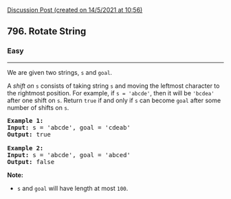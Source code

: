 [Discussion Post (created on 14/5/2021 at 10:56)](https://leetcode.com/problems/rotate-string/discuss/1271115/Simple-C%2B%2B.-Naive-approach.)  
<h2>796. Rotate String</h2><h3>Easy</h3><hr><div><p>We are given two strings, <code>s</code> and <code>goal</code>.</p>

<p>A <em>shift on </em><code>s</code> consists of taking string <code>s</code> and moving the leftmost character to the rightmost position. For example, if <code>s = 'abcde'</code>, then it will be <code>'bcdea'</code> after one shift on <code>s</code>. Return <code>true</code> if and only if <code>s</code> can become <code>goal</code> after some number of shifts on <code>s</code>.</p>

<pre><strong>Example 1:</strong>
<strong>Input:</strong> s = 'abcde', goal = 'cdeab'
<strong>Output:</strong> true

<strong>Example 2:</strong>
<strong>Input:</strong> s = 'abcde', goal = 'abced'
<strong>Output:</strong> false
</pre>

<p><strong>Note:</strong></p>

<ul>
	<li><code>s</code> and <code>goal</code> will have length at most <code>100</code>.</li>
</ul>
</div>